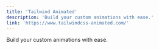 ```yaml
---
title: 'Tailwind Animated'
description: 'Build your custom animations with ease.'
link: 'https://www.tailwindcss-animated.com/'
---
```

Build your custom animations with ease.
